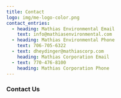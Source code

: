 ```yaml
---
title: Contact
logo: img/me-logo-color.png
contact_entries:
  - heading: Mathias Environmental Email
    text: info@mathiasenvironmental.com
  - heading: Mathias Environmental Phone
    text: 706-705-6322
  - text: dheydinger@mathiascorp.com
    heading: Mathias Corporation Email
  - text: 770-476-8100
    heading: Mathias Corporation Phone
---
```

<h3 class="f4 b lh-title mb2">Contact Us</h3>